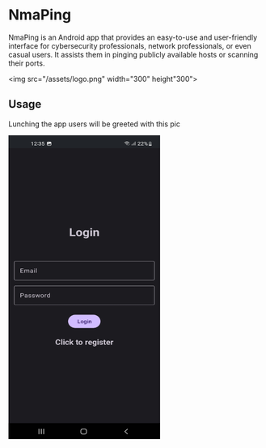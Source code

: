 # NmaPing
NmaPing is an Android app that provides an easy-to-use and user-friendly interface for cybersecurity professionals, network professionals, or even casual users. It assists them in pinging publicly available hosts or scanning their ports.

<img src="/assets/logo.png" width="300" height"300">

## Usage
Lunching the app users will be greeted with this pic

<img src="/assets/1.jpg" width="300" height="600">

